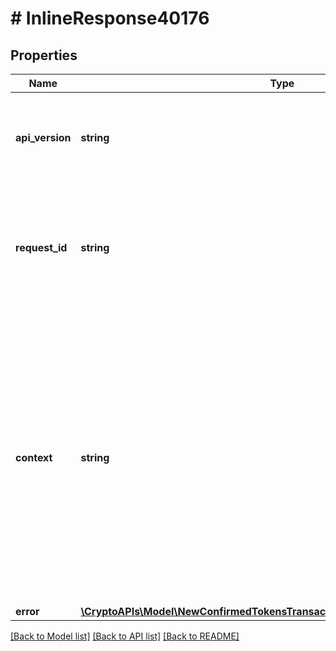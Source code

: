 # # InlineResponse40176

## Properties

Name | Type | Description | Notes
------------ | ------------- | ------------- | -------------
**api_version** | **string** | Specifies the version of the API that incorporates this endpoint. |
**request_id** | **string** | Defines the ID of the request. The &#x60;requestId&#x60; is generated by Crypto APIs and it&#39;s unique for every request. |
**context** | **string** | In batch situations the user can use the context to correlate responses with requests. This property is present regardless of whether the response was successful or returned as an error. &#x60;context&#x60; is specified by the user. | [optional]
**error** | [**\CryptoAPIs\Model\NewConfirmedTokensTransactionsAndEachConfirmationE401**](NewConfirmedTokensTransactionsAndEachConfirmationE401.md) |  |

[[Back to Model list]](../../README.md#models) [[Back to API list]](../../README.md#endpoints) [[Back to README]](../../README.md)
